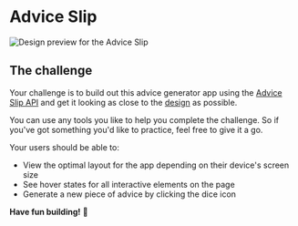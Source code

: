 # Advice Slip

![Design preview for the Advice Slip](./design/desktop-design.jpg)

## The challenge

Your challenge is to build out this advice generator app using the [Advice Slip API](https://api.adviceslip.com) and get it looking as close to the [design](https://www.figma.com/file/wxwRWZfstpsPMpZTBHrL1n/Advice-Slip?node-id=0%3A1) as possible.

You can use any tools you like to help you complete the challenge. So if you've got something you'd like to practice, feel free to give it a go.

Your users should be able to:

- View the optimal layout for the app depending on their device's screen size
- See hover states for all interactive elements on the page
- Generate a new piece of advice by clicking the dice icon

**Have fun building!** 🚀
